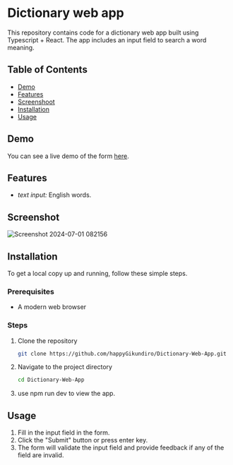 # Dictionary web app

This repository contains code for a dictionary web app  built using Typescript + React. The app includes an input field to search a word meaning.

## Table of Contents
- [Demo](https://main--dictionary-web-app-hppy.netlify.app/)
- [Features](#features)
- [Screenshoot](#screenshoot)
- [Installation](#installation)
- [Usage](#usage)

## Demo
You can see a live demo of the form [here](https://main--dictionary-web-app-hppy.netlify.app/).

## Features
- *text input:* English words.

## Screenshot

![Screenshot 2024-07-01 082156](https://github.com/happyGikundiro/Password-Generator-App/assets/172483008/19f93181-d18e-4dc4-b141-557afa63f4c8)

## Installation
To get a local copy up and running, follow these simple steps.

### Prerequisites
- A modern web browser

### Steps
1. Clone the repository
   ```sh
   git clone https://github.com/happyGikundiro/Dictionary-Web-App.git
2. Navigate to the project directory
   ```sh
   cd Dictionary-Web-App
3. use npm run dev to view the app.

## Usage
1. Fill in the input field in the form.
2. Click the "Submit" button or press enter key.
3. The form will validate the input field and provide feedback if any of the field are invalid.


